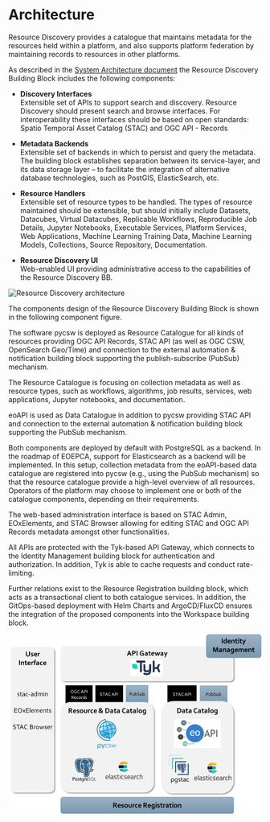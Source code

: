 # Architecture

Resource Discovery provides a catalogue that maintains metadata for the resources held within a platform, and also supports platform federation by maintaining records to resources in other platforms.

As described in the [System Architecture document](https://eoepca.readthedocs.io/projects/architecture/) the Resource Discovery Building Block includes the following components:

* **Discovery Interfaces**<br>
  Extensible set of APIs to support search and discovery. Resource Discovery should present search and browse interfaces. For interoperability these interfaces should be based on open standards: Spatio Temporal Asset Catalog (STAC) and OGC API - Records

* **Metadata Backends**<br>
  Extensible set of backends in which to persist and query the metadata. The building block establishes separation between its service-layer, and its data storage layer – to facilitate the integration of alternative database technologies, such as PostGIS, ElasticSearch, etc.

* **Resource Handlers**<br>
  Extensible set of resource types to be handled. The types of resource maintained should be extensible, but should initially include Datasets, Datacubes, Virtual Datacubes, Replicable Workflows, Reproducible Job Details, Jupyter Notebooks, Executable Services, Platform Services, Web Applications, Machine Learning Training Data, Machine Learning Models, Collections, Source Repository, Documentation.

* **Resource Discovery UI**<br>
  Web-enabled UI providing administrative access to the capabilities of the Resource Discovery BB.


![Resource Discovery architecture](https://eoepca.readthedocs.io/projects/architecture/en/latest/reference-architecture/diagrams/resource-discovery.drawio.png)

The components design of the Resource Discovery Building Block is shown in the following component figure.

The software pycsw is deployed as Resource Catalogue for all kinds of resources providing OGC API Records, STAC API (as well as OGC CSW, OpenSearch Geo/Time) and connection to the external automation & notification building block supporting the publish-subscribe (PubSub) mechanism.

The Resource Catalogue is focusing on collection metadata as well as resource types, such as workflows, algorithms, job results, services, web applications, Jupyter notebooks, and documentation.

eoAPI is used as Data Catalogue in addition to pycsw providing STAC API and connection to the external automation & notification building block supporting the PubSub mechanism.

Both components are deployed by default with PostgreSQL as a backend. In the roadmap of EOEPCA, support for Elasticsearch as a backend will be implemented. In this setup, collection metadata from the eoAPI-based data catalogue are registered into pycsw (e.g., using the PubSub mechanism) so that the resource catalogue provide a high-level overview of all resources. Operators of the platform may choose to implement one or both of the catalogue components, depending on their requirements.

The web-based administration interface is based on STAC Admin, EOxElements, and STAC Browser allowing for editing STAC and OGC API Records metadata amongst other functionalities.

All APIs are protected with the Tyk-based API Gateway, which connects to the Identity Management building block for authentication and authorization. In addition, Tyk is able to cache requests and conduct rate-limiting.

Further relations exist to the Resource Registration building block, which acts as a transactional client to both catalogue services. In addition, the GitOps-based deployment with Helm Charts and ArgoCD/FluxCD ensures the integration of the proposed components into the Workspace building block.

![Resource Discovery components](../img/resource-discovery-architecture.png)
